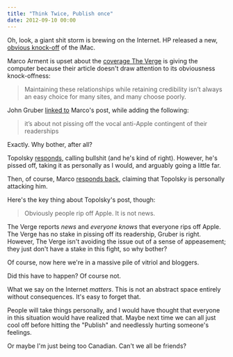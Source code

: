 ```yaml
---
title: "Think Twice, Publish once"
date: 2012-09-10 00:00
---
```


<p>Oh, look, a giant shit storm is brewing on the Internet. HP released a new, <a href="http://www.engadget.com/2012/09/10/hp-spectre-one-all-in-one-envy-20-envy-23-pavilion-20/">obvious knock-off</a> of the iMac.</p>

<p>Marco Arment is upset about the <a href="http://www.marco.org/2012/09/10/elephant">coverage The Verge</a> is giving the computer because their article doesn't draw attention to its obviousness knock-offness:</p>

<blockquote>
  <p>Maintaining these relationships while retaining credibility isn’t always an easy choice for many sites, and many choose poorly.</p>

</blockquote>

<p>John Gruber <a href="http://daringfireball.net/linked/2012/09/10/marco-design">linked to</a> Marco's post, while adding the following:</p>

<blockquote>
  <p>it’s about not pissing off the vocal anti-Apple contingent of their readerships</p>

</blockquote>

<p>Exactly. Why bother, after all?</p>

<p>Topolsky <a href="http://joshuatopolsky.com/post/31285353423/integrity-and-bullies-with-blogs">responds</a>, calling bullshit (and he's kind of right). However, he's pissed off, taking it as personally as I would, and arguably going a little far.</p>

<p>Then, of course, Marco <a href="http://www.marco.org/2012/09/10/bullies-with-blogs">responds back</a>, claiming that Topolsky is personally attacking him.</p>

<p>Here's the key thing about Topolsky's post, though:</p>

<blockquote>
  <p>Obviously people rip off Apple. It is not news.</p>

</blockquote>

<p>The Verge reports <em>news</em> and <em>everyone knows</em> that everyone rips off Apple. The Verge has no stake in pissing off its readership, Gruber is right. However, The Verge isn't avoiding the issue out of a sense of appeasement; they just don't have a stake in this fight, so why bother?</p>

<p>Of course, now here we're in a massive pile of vitriol and bloggers. </p>

<p>Did this have to happen? Of course not. </p>

<p>What we say on the Internet <em>matters</em>. This is not an abstract space entirely without consequences. It's easy to forget that. </p>

<p>People will take things personally, and I would have thought that everyone in this situation would have realized that. Maybe next time we can all just cool off before hitting the "Publish" and needlessly hurting someone's feelings. </p>

<p>Or maybe I'm just being too Canadian. Can't we all be friends?</p>

<!-- more -->


